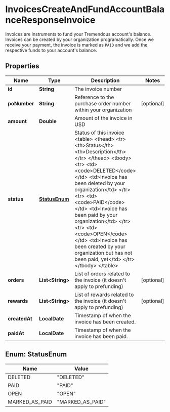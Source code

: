 

# InvoicesCreateAndFundAccountBalanceResponseInvoice

Invoices are instruments to fund your Tremendous account's balance.  Invoices can be created by your organization programatically. Once we receive your payment, the invoice is marked as `PAID` and we add the respective funds to your account's balance. 

## Properties

| Name | Type | Description | Notes |
|------------ | ------------- | ------------- | -------------|
|**id** | **String** | The invoice number |  |
|**poNumber** | **String** | Reference to the purchase order number within your organization |  [optional] |
|**amount** | **Double** | Amount of the invoice in USD |  |
|**status** | [**StatusEnum**](#StatusEnum) | Status of this invoice  &lt;table&gt;   &lt;thead&gt;     &lt;tr&gt;       &lt;th&gt;Status&lt;/th&gt;       &lt;th&gt;Description&lt;/th&gt;     &lt;/tr&gt;   &lt;/thead&gt;   &lt;tbody&gt;     &lt;tr&gt;       &lt;td&gt;&lt;code&gt;DELETED&lt;/code&gt;&lt;/td&gt;       &lt;td&gt;Invoice has been deleted by your organization&lt;/td&gt;     &lt;/tr&gt;     &lt;tr&gt;       &lt;td&gt;&lt;code&gt;PAID&lt;/code&gt;&lt;/td&gt;       &lt;td&gt;Invoice has been paid by your organization&lt;/td&gt;     &lt;/tr&gt;     &lt;tr&gt;       &lt;td&gt;&lt;code&gt;OPEN&lt;/code&gt;&lt;/td&gt;       &lt;td&gt;Invoice has been created by your organization but has not been paid, yet&lt;/td&gt;     &lt;/tr&gt;   &lt;/tbody&gt; &lt;/table&gt;  |  |
|**orders** | **List&lt;String&gt;** | List of orders related to the invoice (it doesn&#39;t apply to prefunding) |  [optional] |
|**rewards** | **List&lt;String&gt;** | List of rewards related to the invoice (it doesn&#39;t apply to prefunding) |  [optional] |
|**createdAt** | **LocalDate** | Timestamp of when the invoice has been created.  |  |
|**paidAt** | **LocalDate** | Timestamp of when the invoice has been paid.  |  |



## Enum: StatusEnum

| Name | Value |
|---- | -----|
| DELETED | &quot;DELETED&quot; |
| PAID | &quot;PAID&quot; |
| OPEN | &quot;OPEN&quot; |
| MARKED_AS_PAID | &quot;MARKED_AS_PAID&quot; |



